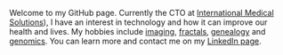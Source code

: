Welcome to my GitHub page. Currently the CTO at [International Medical Solutions](https://imstsvc.com/)), I have an interest in technology and how it can improve our health and lives. My hobbies include [imaging](https://vittorioaccomazzi.github.io/Artist/index.html), [fractals](http://julia-live.s3-website-us-east-1.amazonaws.com/), [genealogy](https://accomazzo.org/) and [genomics](https://vittorioaccomazzi.github.io/snpsandme/). You can learn more and contact me on my [LinkedIn page](https://www.linkedin.com/in/Vittorio-Accomazzi/).

<!---
VittorioAccomazzi/VittorioAccomazzi is a ✨ special ✨ repository because its `README.md` (this file) appears on your GitHub profile.
You can click the Preview link to take a look at your changes.
--->
